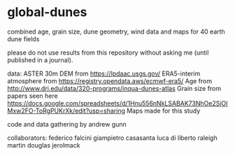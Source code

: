 # global-dunes
combined age, grain size, dune geometry, wind data and maps for 40 earth dune fields

please do not use results from this repository without asking me (until published in a journal).

data: 
  ASTER 30m DEM from https://lpdaac.usgs.gov/
  ERA5-interim atmosphere from https://registry.opendata.aws/ecmwf-era5/
  Age from http://www.dri.edu/data/320-programs/inqua-dunes-atlas
  Grain size from papers seen here https://docs.google.com/spreadsheets/d/1Hnu556nNkLSABAK73NhOe2SjOIMxw2FO-ToRgPUKrXk/edit?usp=sharing
  Maps made for this study
 
code and data gathering by andrew gunn

collaborators:
  federico falcini
  giampietro casasanta
  luca di liberto
  raleigh martin
  douglas jerolmack
